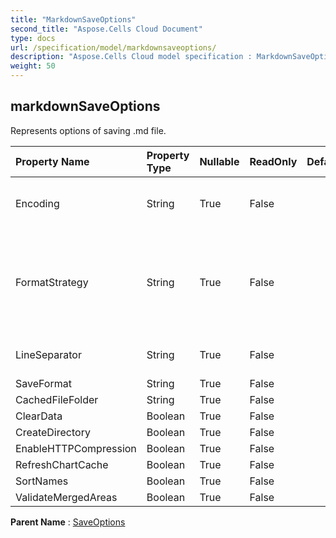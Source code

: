 ```yaml
---
title: "MarkdownSaveOptions"
second_title: "Aspose.Cells Cloud Document"
type: docs
url: /specification/model/markdownsaveoptions/
description: "Aspose.Cells Cloud model specification : MarkdownSaveOptions. Effortlessly handle Excel and other spreadsheet documents with features like opening, generating, editing, splitting, merging, comparing, and converting."
weight: 50
---
```


## **markdownSaveOptions**

Represents options of saving .md file. 

| Property Name | Property Type | Nullable |  ReadOnly | DefaultValue | Description | 
| :- | :- | :- |:- |  :- | :- |
| Encoding | String | True |  False |  | Gets and sets the default encoding. |  
| FormatStrategy | String | True |  False |  | The Data provider to provide cells data for saving workbook in light mode. |  
| LineSeparator | String | True |  False |  | Gets and sets the line separator. |  
| SaveFormat | String | True |  False |  |  |  
| CachedFileFolder | String | True |  False |  |  |  
| ClearData | Boolean | True |  False |  |  |  
| CreateDirectory | Boolean | True |  False |  |  |  
| EnableHTTPCompression | Boolean | True |  False |  |  |  
| RefreshChartCache | Boolean | True |  False |  |  |  
| SortNames | Boolean | True |  False |  |  |  
| ValidateMergedAreas | Boolean | True |  False |  |  |  

**Parent Name** : [SaveOptions](saveoptions)

